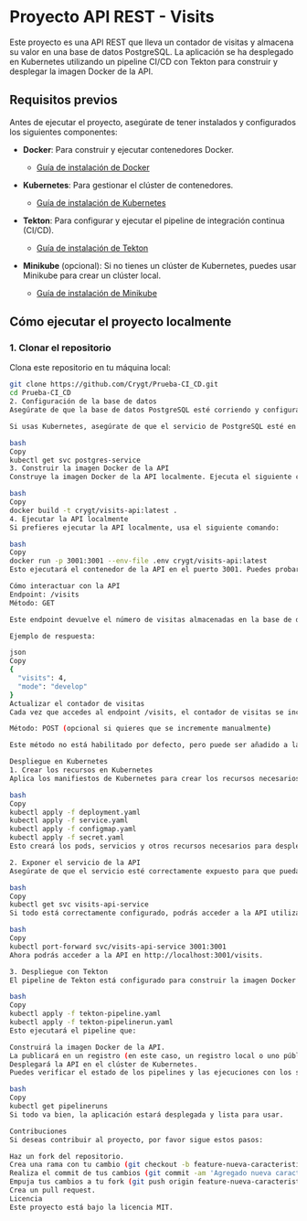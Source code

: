 # Proyecto API REST - Visits

Este proyecto es una API REST que lleva un contador de visitas y almacena su valor en una base de datos PostgreSQL. La aplicación se ha desplegado en Kubernetes utilizando un pipeline CI/CD con Tekton para construir y desplegar la imagen Docker de la API.

## Requisitos previos

Antes de ejecutar el proyecto, asegúrate de tener instalados y configurados los siguientes componentes:

- **Docker**: Para construir y ejecutar contenedores Docker.
  - [Guía de instalación de Docker](https://docs.docker.com/get-docker/)
  
- **Kubernetes**: Para gestionar el clúster de contenedores.
  - [Guía de instalación de Kubernetes](https://kubernetes.io/docs/setup/)
  
- **Tekton**: Para configurar y ejecutar el pipeline de integración continua (CI/CD).
  - [Guía de instalación de Tekton](https://tekton.dev/docs/getting-started/)

- **Minikube** (opcional): Si no tienes un clúster de Kubernetes, puedes usar Minikube para crear un clúster local.
  - [Guía de instalación de Minikube](https://minikube.sigs.k8s.io/docs/)

## Cómo ejecutar el proyecto localmente

### 1. Clonar el repositorio

Clona este repositorio en tu máquina local:

```bash
git clone https://github.com/Crygt/Prueba-CI_CD.git
cd Prueba-CI_CD
2. Configuración de la base de datos
Asegúrate de que la base de datos PostgreSQL esté corriendo y configurada correctamente. Puedes usar el pod de PostgreSQL en Kubernetes o configurar una instancia local.

Si usas Kubernetes, asegúrate de que el servicio de PostgreSQL esté en funcionamiento:

bash
Copy
kubectl get svc postgres-service
3. Construir la imagen Docker de la API
Construye la imagen Docker de la API localmente. Ejecuta el siguiente comando en el directorio donde se encuentra tu Dockerfile:

bash
Copy
docker build -t crygt/visits-api:latest .
4. Ejecutar la API localmente
Si prefieres ejecutar la API localmente, usa el siguiente comando:

bash
Copy
docker run -p 3001:3001 --env-file .env crygt/visits-api:latest
Esto ejecutará el contenedor de la API en el puerto 3001. Puedes probar la API accediendo a http://localhost:3001/visits.

Cómo interactuar con la API
Endpoint: /visits
Método: GET

Este endpoint devuelve el número de visitas almacenadas en la base de datos.

Ejemplo de respuesta:

json
Copy
{
  "visits": 4,
  "mode": "develop"
}
Actualizar el contador de visitas
Cada vez que accedes al endpoint /visits, el contador de visitas se incrementa en 1.

Método: POST (opcional si quieres que se incremente manualmente)

Este método no está habilitado por defecto, pero puede ser añadido a la API si se necesita.

Despliegue en Kubernetes
1. Crear los recursos en Kubernetes
Aplica los manifiestos de Kubernetes para crear los recursos necesarios (deployments, services, etc.) en tu clúster de Kubernetes:

bash
Copy
kubectl apply -f deployment.yaml
kubectl apply -f service.yaml
kubectl apply -f configmap.yaml
kubectl apply -f secret.yaml
Esto creará los pods, servicios y otros recursos necesarios para desplegar la API, la base de datos y la configuración.

2. Exponer el servicio de la API
Asegúrate de que el servicio esté correctamente expuesto para que puedas acceder a la API desde fuera del clúster:

bash
Copy
kubectl get svc visits-api-service
Si todo está correctamente configurado, podrás acceder a la API utilizando la IP pública del servicio o, si estás utilizando Minikube, puedes hacer un port-forwarding a tu máquina local:

bash
Copy
kubectl port-forward svc/visits-api-service 3001:3001
Ahora podrás acceder a la API en http://localhost:3001/visits.

3. Despliegue con Tekton
El pipeline de Tekton está configurado para construir la imagen Docker de la API, publicarla en un registro y desplegarla en Kubernetes. Para ejecutar el pipeline, aplica el siguiente manifiesto:

bash
Copy
kubectl apply -f tekton-pipeline.yaml
kubectl apply -f tekton-pipelinerun.yaml
Esto ejecutará el pipeline que:

Construirá la imagen Docker de la API.
La publicará en un registro (en este caso, un registro local o uno público, como DockerHub).
Desplegará la API en el clúster de Kubernetes.
Puedes verificar el estado de los pipelines y las ejecuciones con los siguientes comandos:

bash
Copy
kubectl get pipelineruns
Si todo va bien, la aplicación estará desplegada y lista para usar.

Contribuciones
Si deseas contribuir al proyecto, por favor sigue estos pasos:

Haz un fork del repositorio.
Crea una rama con tu cambio (git checkout -b feature-nueva-caracteristica).
Realiza el commit de tus cambios (git commit -am 'Agregado nueva característica').
Empuja tus cambios a tu fork (git push origin feature-nueva-caracteristica).
Crea un pull request.
Licencia
Este proyecto está bajo la licencia MIT.

